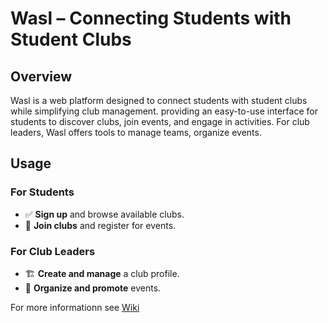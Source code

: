 # Wasl – Connecting Students with Student Clubs

## Overview  
Wasl is a web platform designed to connect students with student clubs while simplifying club management. providing an easy-to-use interface for students to discover clubs, join events, and engage in activities. For club leaders, Wasl offers tools to manage teams, organize events.  


## Usage  
### For Students  
- ✅ **Sign up** and browse available clubs.  
- 📅 **Join clubs** and register for events.    

### For Club Leaders  
- 🏗 **Create and manage** a club profile.  
- 📢 **Organize and promote** events.


For more informationn see [Wiki](https://github.com/abo3skr2019/Student-Club-Management-System/wiki)
